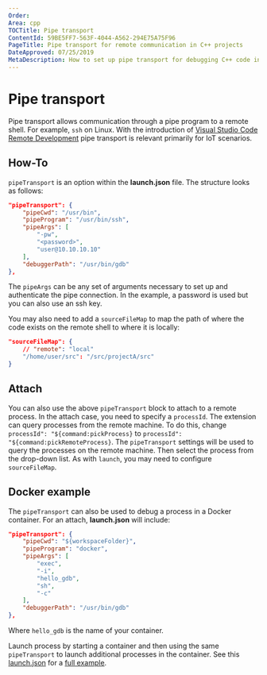 ```yaml
---
Order:
Area: cpp
TOCTitle: Pipe transport
ContentId: 59BE5FF7-563F-4044-A562-294E75A75F96
PageTitle: Pipe transport for remote communication in C++ projects
DateApproved: 07/25/2019
MetaDescription: How to set up pipe transport for debugging C++ code in Visual Studio Code.
---
```

# Pipe transport

Pipe transport allows communication through a pipe program to a remote shell. For example, `ssh` on Linux. With the introduction of [Visual Studio Code Remote Development](/docs/remote/remote-overview.md) pipe transport is relevant primarily for IoT scenarios.

## How-To

`pipeTransport` is an option within the **launch.json** file. The structure looks as follows:

```json
"pipeTransport": {
    "pipeCwd": "/usr/bin",
    "pipeProgram": "/usr/bin/ssh",
    "pipeArgs": [
        "-pw",
        "<password>",
        "user@10.10.10.10"
    ],
    "debuggerPath": "/usr/bin/gdb"
},
```

The `pipeArgs` can be any set of arguments necessary to set up and authenticate the pipe connection. In the example, a password is used but you can also use an ssh key.

You may also need to add a `sourceFileMap` to map the path of where the code exists on the remote shell to where it is locally:

```json
"sourceFileMap": {
    // "remote": "local"
    "/home/user/src": "/src/projectA/src"
}
```

## Attach

You can also use the above `pipeTransport` block to attach to a remote process. In the attach case, you need to specify a `processId`. The extension can query processes from the remote machine. To do this, change `processId": "${command:pickProcess}` to `processId": "${command:pickRemoteProcess}`. The `pipeTransport` settings will be used to query the processes on the remote machine. Then select the process from the drop-down list. As with `launch`, you may need to configure `sourceFileMap`.

## Docker example

The `pipeTransport` can also be used to debug a process in a Docker container. For an attach, **launch.json** will include:

```json
"pipeTransport": {
    "pipeCwd": "${workspaceFolder}",
    "pipeProgram": "docker",
    "pipeArgs": [
        "exec",
        "-i",
        "hello_gdb",
        "sh",
        "-c"
    ],
    "debuggerPath": "/usr/bin/gdb"
},
```

Where `hello_gdb` is the name of your container.

Launch process by starting a container and then using the same `pipeTransport` to launch additional processes in the container. See this [launch.json](https://github.com/andyneff/hello-world-gdb/blob/master/.vscode/launch.json) for a [full example](https://github.com/andyneff/hello-world-gdb/).

